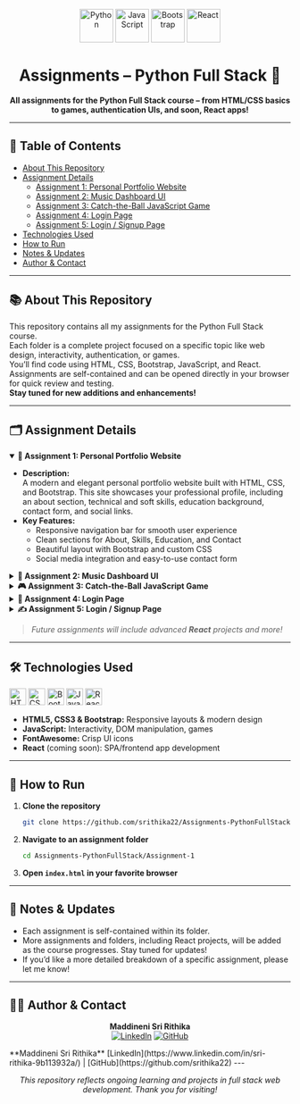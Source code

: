 <!-- Banner or Logo (optional) -->
<p align="center">
  <img src="https://cdn.jsdelivr.net/gh/devicons/devicon/icons/python/python-original.svg" height="60" alt="Python" />
  <img src="https://cdn.jsdelivr.net/gh/devicons/devicon/icons/javascript/javascript-original.svg" height="60" alt="JavaScript"/>
  <img src="https://cdn.jsdelivr.net/gh/devicons/devicon/icons/bootstrap/bootstrap-original.svg" height="60" alt="Bootstrap"/>
  <img src="https://cdn.jsdelivr.net/gh/devicons/devicon/icons/react/react-original.svg" height="60" alt="React"/>
</p>

<h1 align="center">Assignments – Python Full Stack 🚀</h1>
<p align="center">
  <b>All assignments for the Python Full Stack course – from HTML/CSS basics to games, authentication UIs, and soon, React apps!</b>
</p>

---

## 📑 Table of Contents

- [About This Repository](#about-this-repository)
- [Assignment Details](#assignment-details)
  - [Assignment 1: Personal Portfolio Website](Assignment-1/)
  - [Assignment 2: Music Dashboard UI](Assignment-2/)
  - [Assignment 3: Catch-the-Ball JavaScript Game](Assignment-3/)
  - [Assignment 4: Login Page](Assignment-4/)
  - [Assignment 5: Login / Signup Page](Assignment-5/)
- [Technologies Used](#technologies-used)
- [How to Run](#how-to-run)
- [Notes & Updates](#notes--updates)
- [Author & Contact](#author--contact)

---

## 📚 About This Repository

This repository contains all my assignments for the Python Full Stack course.  
Each folder is a complete project focused on a specific topic like web design, interactivity, authentication, or games.  
You’ll find code using HTML, CSS, Bootstrap, JavaScript, and React.  
Assignments are self-contained and can be opened directly in your browser for quick review and testing.  
**Stay tuned for new additions and enhancements!**


---

## 🗂 Assignment Details

<details open>
<summary><strong>📝 Assignment 1: Personal Portfolio Website</strong></summary>

- **Description:**  
  A modern and elegant personal portfolio website built with HTML, CSS, and Bootstrap. This site showcases your professional profile, including an about section, technical and soft skills, education background, contact form, and social links.
- **Key Features:**
  - Responsive navigation bar for smooth user experience
  - Clean sections for About, Skills, Education, and Contact
  - Beautiful layout with Bootstrap and custom CSS
  - Social media integration and easy-to-use contact form

</details>

<details>
<summary><strong>🎵 Assignment 2: Music Dashboard UI</strong></summary>

- **Description:**  
  An attractive music dashboard inspired by leading music streaming platforms. Built with HTML, CSS, Bootstrap, and FontAwesome, it demonstrates advanced UI layout and card-based design.
- **Key Features:**
  - Sidebar for playlists and podcasts
  - Main area showcasing trending songs and popular artists
  - Horizontally scrollable cards for music discovery
  - Custom-styled scrollbars and interactive UI elements

</details>

<details>
<summary><strong>🎮 Assignment 3: Catch-the-Ball JavaScript Game</strong></summary>

- **Description:**  
  An engaging browser-based game where players control a character to catch falling balls. The game is built using HTML, CSS, and JavaScript, and it progressively increases in difficulty.
- **Key Features:**
  - Supports keyboard, mouse, and touch controls for accessibility
  - Real-time scoring, high score tracking (with localStorage), and lives system
  - Responsive game area with sound effects for player feedback
  - Game over and restart screens for replayability

</details>

<details>
<summary><strong>🔐 Assignment 4: Login Page</strong></summary>

- **Description:**  
  A clean and user-friendly login page that uses HTML, CSS, Bootstrap, and JavaScript for front-end validation and enhanced user experience.
- **Key Features:**
  - Username and password fields with show/hide password option
  - Inline display for error and success messages
  - Accessible, mobile-friendly, and visually appealing design
  - Bootstrap-powered layout for fast and reliable styling

</details>

<details>
<summary><strong>✍️ Assignment 5: Login / Signup Page</strong></summary>

- **Description:**  
  A simple yet functional login and signup interface using HTML, CSS, Bootstrap, and JavaScript. This project handles basic client-side registration and authentication.
- **Key Features:**
  - Separate flows for signup and login
  - Form validation and user feedback messages
  - User data managed in browser local storage
  - Clean and responsive UI for seamless user interaction

</details>

> _Future assignments will include advanced **React** projects and more!_

---

## 🛠️ Technologies Used

<p>
  <img src="https://cdn.jsdelivr.net/gh/devicons/devicon/icons/html5/html5-original.svg" height="30" alt="HTML5" />
  <img src="https://cdn.jsdelivr.net/gh/devicons/devicon/icons/css3/css3-original.svg" height="30" alt="CSS3" />
  <img src="https://cdn.jsdelivr.net/gh/devicons/devicon/icons/bootstrap/bootstrap-original.svg" height="30" alt="Bootstrap" />
  <img src="https://cdn.jsdelivr.net/gh/devicons/devicon/icons/javascript/javascript-original.svg" height="30" alt="JavaScript"/>
  <img src="https://cdn.jsdelivr.net/gh/devicons/devicon/icons/react/react-original.svg" height="30" alt="React"/>
</p>

- **HTML5, CSS3 & Bootstrap:** Responsive layouts & modern design
- **JavaScript:** Interactivity, DOM manipulation, games
- **FontAwesome:** Crisp UI icons
- **React** (coming soon): SPA/frontend app development

---

## 🚦 How to Run

1. **Clone the repository**
   ```bash
   git clone https://github.com/srithika22/Assignments-PythonFullStack.git
   ```
2. **Navigate to an assignment folder**
   ```bash
   cd Assignments-PythonFullStack/Assignment-1
   ```
3. **Open `index.html` in your favorite browser**

---

## 📢 Notes & Updates

- Each assignment is self-contained within its folder.
- More assignments and folders, including React projects, will be added as the course progresses. Stay tuned for updates!
- If you’d like a more detailed breakdown of a specific assignment, please let me know!

---

## 🙋‍♀️ Author & Contact

<p align="center">
  <b>Maddineni Sri Rithika</b><br>
  <a href="https://www.linkedin.com/in/sri-rithika-9b113932a/"><img src="https://img.shields.io/badge/LinkedIn-blue?logo=linkedin&logoColor=white" alt="LinkedIn" /></a>
  <a href="https://github.com/srithika22"><img src="https://img.shields.io/badge/GitHub-333?logo=github&logoColor=white" alt="GitHub" /></a>
</p>
**Maddineni Sri Rithika**  
[LinkedIn](https://www.linkedin.com/in/sri-rithika-9b113932a/) | [GitHub](https://github.com/srithika22)
---

<p align="center">
  <i>This repository reflects ongoing learning and projects in full stack web development. Thank you for visiting!</i>
</p>
